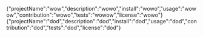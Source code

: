 {"projectName":"wow","description":"wowo","install":"wowo","usage":"wowow","contribution":"wowo","tests":"wowow","license":"wowo"}{"projectName":"dod","description":"dod","install":"dod","usage":"dod","contribution":"dod","tests":"dod","license":"dod"}